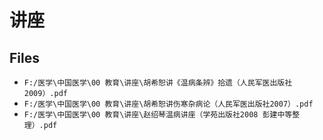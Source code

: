 # 讲座

## Files

- `F:/医学\中国医学\00 教育\讲座\胡希恕讲《温病条辨》拾遗（人民军医出版社2009）.pdf`
- `F:/医学\中国医学\00 教育\讲座\胡希恕讲伤寒杂病论（人民军医出版社2007）.pdf`
- `F:/医学\中国医学\00 教育\讲座\赵绍琴温病讲座（学苑出版社2008 彭建中等整理）.pdf`
